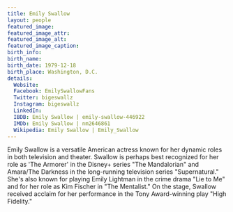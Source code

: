 ```yaml
---
title: Emily Swallow
layout: people
featured_image: 
featured_image_attr: 
featured_image_alt: 
featured_image_caption: 
birth_info:
birth_name: 
birth_date: 1979-12-18
birth_place: Washington, D.C.
details:
  Website: 
  Facebook: EmilySwallowFans
  Twitter: bigeswallz
  Instagram: bigeswallz
  LinkedIn: 
  IBDB: Emily Swallow | emily-swallow-446922
  IMDb: Emily Swallow | nm2646861
  Wikipedia: Emily Swallow | Emily_Swallow
---
```

Emily Swallow is a versatile American actress known for her dynamic roles in both television and theater. Swallow is perhaps best recognized for her role as 'The Armorer' in the Disney+ series "The Mandalorian" and Amara/The Darkness in the long-running television series "Supernatural." She's also known for playing Emily Lightman in the crime drama "Lie to Me" and for her role as Kim Fischer in "The Mentalist." On the stage, Swallow received acclaim for her performance in the Tony Award-winning play "High Fidelity."